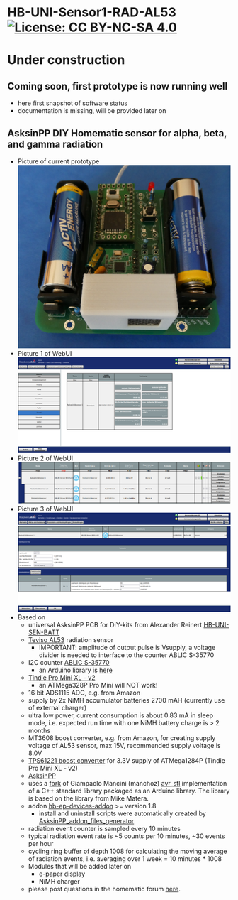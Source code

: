 # HB-UNI-Sensor1-RAD-AL53 [![License: CC BY-NC-SA 4.0](https://img.shields.io/badge/License-CC%20BY--NC--SA%204.0-lightgrey.svg)](https://creativecommons.org/licenses/by-nc-sa/4.0/) 

# Under construction

## Coming soon, first prototype is now running well
- here first snapshot of software status
- documentation is missing, will be provided later on

## AsksinPP DIY Homematic sensor for alpha, beta, and gamma radiation
- Picture of current prototype ![pic](Images/HB-UNI-Sensor1-RAD-AL53.png)
- Picture 1 of WebUI ![pic](Images/WebUI_1.png)
- Picture 2 of WebUI ![pic](Images/WebUI_2.png)
- Picture 3 of WebUI ![pic](Images/WebUI_3.png)
- Based on
    - universal AsksinPP PCB for DIY-kits from Alexander Reinert [HB-UNI-SEN-BATT](https://github.com/alexreinert/PCB#hb-uni-sen-batt)
	- [Teviso AL53](https://www.teviso.com/file/pdf/al53-data-specification.pdf) radiation sensor
    	+ IMPORTANT: amplitude of output pulse is Vsupply, a voltage divider is needed to interface to the counter ABLIC S-35770
	- I2C counter [ABLIC S-35770](https://www.ablic.com/en/doc/datasheet/counter_ic/S35770_I_E.pdf)
	    + an Arduino library is [here](https://github.com/FUEL4EP/HomeAutomation/tree/master/AsksinPP_developments/libraries/ABLIC_S35770)
	- [Tindie Pro Mini XL - v2](https://www.tindie.com/products/prominimicros/pro-mini-xl-v2-atmega-1284p/)
	    + an ATMega328P Pro Mini will NOT work!
	- 16 bit ADS1115 ADC, e.g. from Amazon
	- supply by 2x NiMH accumulator batteries 2700 mAH (currently use of external charger)
	- ultra low power, current consumption is about 0.83 mA in sleep mode, i.e. expected run time with one NiMH battery charge is > 2 months
	- MT3608 boost converter, e.g. from Amazon, for creating supply voltage of AL53 sensor, max 15V, recommended supply voltage is 8.0V
	- [TPS61221 boost converter](https://www.tindie.com/products/closedcube/tps61221-low-input-from-07v-boost-33v-breakout/) for 3.3V supply of ATMega1284P (Tindie Pro Mini XL - v2)
	- [AsksinPP](https://github.com/pa-pa/AskSinPP)
	- uses a [fork](https://github.com/FUEL4EP/HomeAutomation/tree/master/AsksinPP_developments/libraries/avr_stl) of Giampaolo Mancini (manchoz) [avr_stl](https://github.com/manchoz/avr_stl.git) implementation of a C++ standard library packaged as an Arduino library. The library is based on the library from Mike Matera.
	- addon [hb-ep-devices-addon](https://github.com/FUEL4EP/HomeAutomation/tree/master/AsksinPP_developments/addons/hb-ep-devices-addon) >= version 1.8
    	+ install and uninstall scripts were automatically created by [AsksinPP_addon_files_generator](https://github.com/FUEL4EP/HomeAutomation/tree/master/AsksinPP_developments/addons/hb-ep-devices-addon/CCU_RM/AsksinPP_addon_files_generator)
    - radiation event counter is sampled every 10 minutes
	- typical radiation event rate is ~5 counts per 10 minutes, ~30 events per hour
	- cycling ring buffer of depth 1008 for calculating the moving average of radiation events, i.e. averaging over 1 week = 10 minutes * 1008
	- Modules that will be added later on
	    +    e-paper display
	    +    NiMH charger
	- please post questions in the homematic forum [here](https://homematic-forum.de/forum/viewtopic.php?f=76&t=60293&hilit=AL53).